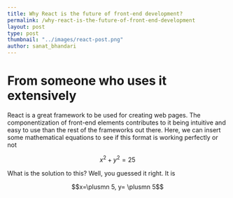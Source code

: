 ```yaml
---
title: Why React is the future of front-end development?
permalink: /why-react-is-the-future-of-front-end-development
layout: post
type: post
thumbnail: "../images/react-post.png"
author: sanat_bhandari
---
```


# From someone who uses it extensively

React is a great framework to be used for creating web pages. The componentization of front-end elements contributes to it being intuitive and easy to use than the rest of the frameworks out there. Here, we can insert some mathematical equations to see if this format is working perfectly or not

$$x^2 + y^2 = 25$$

What is the solution to this? Well, you guessed it right. It is 

$$x=\plusmn 5, y= \plusmn 5$$
